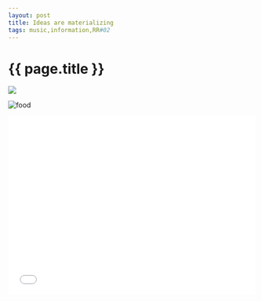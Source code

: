 ```yaml
---
layout: post
title: Ideas are materializing
tags: music,information,RR#02
---
```


# {{ page.title }}

![](http://i.imgur.com/WM13ajU.jpg)

![food](http://i.imgur.com/D71GY6K.jpg)

<iframe src="//giphy.com/embed/Dps6uX4XPOKeA" width="100%" height="365" frameBorder="0" class="giphy-embed" allowFullScreen></iframe>